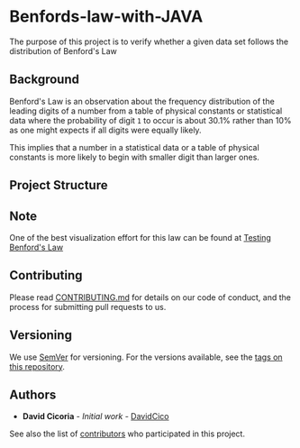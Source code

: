 # Benfords-law-with-JAVA

The purpose of this project is to verify whether a given data set follows the distribution of Benford's Law

## Background
Benford's Law is an observation about the frequency distribution of the leading digits of a number from a table of physical constants or statistical data where the probability of digit `1` to occur is about 30.1% rather than 10% as one might expects if all digits were equally likely. 

This implies that a number in a statistical data or a table of physical constants is more likely to begin with smaller digit than larger ones. 

## Project Structure

## Note
 One of the best visualization effort for this law can be found at [Testing Benford's Law](http://testingbenfordslaw.com/)

## Contributing

Please read [CONTRIBUTING.md](https://github.com/DavidCico/Benfords-law-with-JAVA/blob/master/CONTRIBUTING.md) for details on our code of conduct, and the process for submitting pull requests to us.

## Versioning

We use [SemVer](http://semver.org/) for versioning. For the versions available, see the [tags on this repository](https://github.com/your/project/tags). 

## Authors

* **David Cicoria** - *Initial work* - [DavidCico](https://github.com/DavidCico)

See also the list of [contributors](https://github.com/DavidCico/Benfords-law-with-JAVA/graphs/contributors) who participated in this project.
